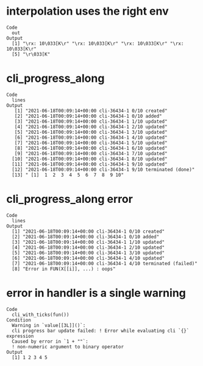 # interpolation uses the right env

    Code
      out
    Output
      [1] "\rx: 10\033[K\r" "\rx: 10\033[K\r" "\rx: 10\033[K\r" "\rx: 10\033[K\r"
      [5] "\r\033[K"       

# cli_progress_along

    Code
      lines
    Output
       [1] "2021-06-18T00:09:14+00:00 cli-36434-1 0/10 created"          
       [2] "2021-06-18T00:09:14+00:00 cli-36434-1 0/10 added"            
       [3] "2021-06-18T00:09:14+00:00 cli-36434-1 1/10 updated"          
       [4] "2021-06-18T00:09:14+00:00 cli-36434-1 2/10 updated"          
       [5] "2021-06-18T00:09:14+00:00 cli-36434-1 3/10 updated"          
       [6] "2021-06-18T00:09:14+00:00 cli-36434-1 4/10 updated"          
       [7] "2021-06-18T00:09:14+00:00 cli-36434-1 5/10 updated"          
       [8] "2021-06-18T00:09:14+00:00 cli-36434-1 6/10 updated"          
       [9] "2021-06-18T00:09:14+00:00 cli-36434-1 7/10 updated"          
      [10] "2021-06-18T00:09:14+00:00 cli-36434-1 8/10 updated"          
      [11] "2021-06-18T00:09:14+00:00 cli-36434-1 9/10 updated"          
      [12] "2021-06-18T00:09:14+00:00 cli-36434-1 9/10 terminated (done)"
      [13] " [1]  1  2  3  4  5  6  7  8  9 10"                          

# cli_progress_along error

    Code
      lines
    Output
      [1] "2021-06-18T00:09:14+00:00 cli-36434-1 0/10 created"            
      [2] "2021-06-18T00:09:14+00:00 cli-36434-1 0/10 added"              
      [3] "2021-06-18T00:09:14+00:00 cli-36434-1 1/10 updated"            
      [4] "2021-06-18T00:09:14+00:00 cli-36434-1 2/10 updated"            
      [5] "2021-06-18T00:09:14+00:00 cli-36434-1 3/10 updated"            
      [6] "2021-06-18T00:09:14+00:00 cli-36434-1 4/10 updated"            
      [7] "2021-06-18T00:09:14+00:00 cli-36434-1 4/10 terminated (failed)"
      [8] "Error in FUN(X[[i]], ...) : oops"                              

# error in handler is a single warning

    Code
      cli_with_ticks(fun())
    Condition
      Warning in `value[[3L]]()`:
      cli progress bar update failed: ! Error while evaluating cli `{}` expression
      Caused by error in `1 + ""`:
      ! non-numeric argument to binary operator
    Output
      [1] 1 2 3 4 5

